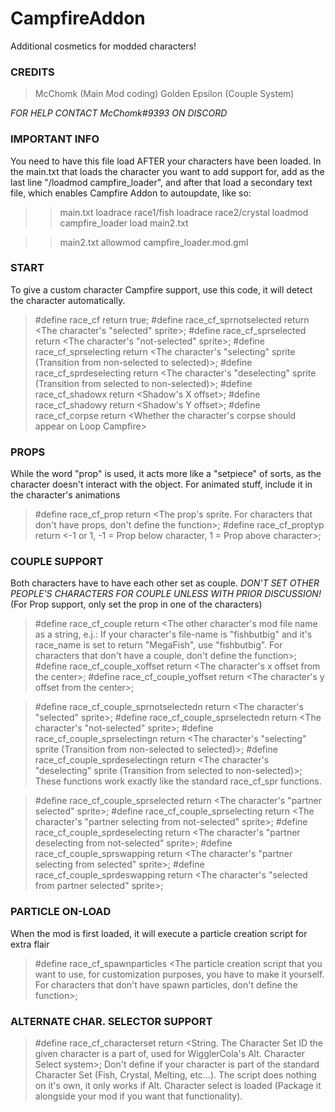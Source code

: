 # CampfireAddon
Additional cosmetics for modded characters!

### CREDITS
>McChomk (Main Mod coding)
>Golden Epsilon (Couple System)
	
*FOR HELP CONTACT McChomk#9393 ON DISCORD*

### IMPORTANT INFO
You need to have this file load AFTER your characters have been loaded.
In the main.txt that loads the character you want to add support for,
add as the last line "/loadmod campfire_loader", and after that load a secondary
text file, which enables Campfire Addon to autoupdate, like so:

>> main.txt
>loadrace race1/fish
>loadrace race2/crystal
>loadmod campfire_loader
>load main2.txt

>> main2.txt
>allowmod campfire_loader.mod.gml

### START
To give a custom character Campfire support, use this code, it will detect the character automatically.

>#define race_cf						return true;
>#define race_cf_sprnotselected	    return <The character's "selected" sprite>;
>#define race_cf_sprselected			return <The character's "not-selected" sprite>;
>#define race_cf_sprselecting 	    	return <The character's "selecting" sprite (Transition from non-selected to selected)>;
>#define race_cf_sprdeselecting	    return <The character's "deselecting" sprite (Transition from selected to non-selected)>;
>#define race_cf_shadowx				return <Shadow's X offset>;
>#define race_cf_shadowy		    	return <Shadow's Y offset>;
>#define race_cf_corpse				return <Whether the character's corpse should appear on Loop Campfire>

### PROPS
While the word "prop" is used, it acts more like a "setpiece" of sorts, as the character doesn't interact with the object.
For animated stuff, include it in the character's animations

>#define race_cf_prop			return <The prop's sprite. For characters that don't have props, don't define the function>;
>#define race_cf_proptyp		return <-1 or 1, -1 = Prop below character, 1 = Prop above character>;

### COUPLE SUPPORT
Both characters have to have each other set as couple. *DON'T SET OTHER PEOPLE'S CHARACTERS FOR COUPLE UNLESS WITH PRIOR DISCUSSION!*
(For Prop support, only set the prop in one of the characters)

>#define race_cf_couple						return <The other character's mod file name as a string, e.j.: If your character's file-name is "fishbutbig" and it's race_name is set to return "MegaFish", use "fishbutbig". For characters that don't have a couple, don't define the function>;
>#define race_cf_couple_xoffset				return <The character's x offset from the center>;
>#define race_cf_couple_yoffset				return <The character's y offset from the center>;

>#define race_cf_couple_sprnotselectedn				return <The character's "selected" sprite>;
>#define race_cf_couple_sprselectedn					return <The character's "not-selected" sprite>;
>#define race_cf_couple_sprselectingn 					return <The character's "selecting" sprite (Transition from non-selected to selected)>;
>#define race_cf_couple_sprdeselectingn				return <The character's "deselecting" sprite (Transition from selected to non-selected)>;
	These functions work exactly like the standard race_cf_spr<Type> functions.

>#define race_cf_couple_sprselected			return <The character's "partner selected" sprite>;
>#define race_cf_couple_sprselecting 	    	return <The character's "partner selecting from not-selected" sprite>;
>#define race_cf_couple_sprdeselecting	    	return <The character's "partner deselecting from not-selected" sprite>;
>#define race_cf_couple_sprswapping 			return <The character's "partner selecting from selected" sprite>;
>#define race_cf_couple_sprdeswapping	    	return <The character's "selected from partner selected" sprite>;

### PARTICLE ON-LOAD
When the mod is first loaded, it will execute a particle creation script for extra flair

>#define race_cf_spawnparticles		<The particle creation script that you want to use, for customization purposes, you have to make it yourself. For characters that don't have spawn particles, don't define the function>;

### ALTERNATE CHAR. SELECTOR SUPPORT

>#define race_cf_characterset	return <String. The Character Set ID the given character is a part of, used for WigglerCola's Alt. Character Select system>;
	Don't define if your character is part of the standard Character Set (Fish, Crystal, Melting, etc...).
	The script does nothing on it's own, it only works if Alt. Character select is loaded (Package it alongside your mod if you want that functionality). 